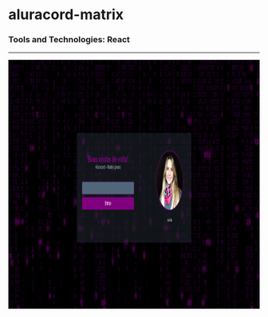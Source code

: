 # aluracord-matrix

### Tools and Technologies: React

<hr>

<p><img src="./assets/images/login.png" height="500px"/></p>
